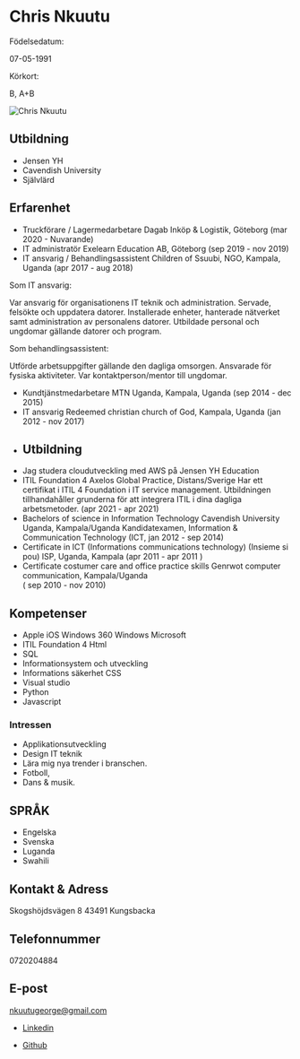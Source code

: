 # Chris Nkuutu

Födelsedatum: 

07-05-1991

Körkort:

B, A+B


![Chris Nkuutu](./chrisnkuutu.png)


## Utbildning

- Jensen YH
- Cavendish University
- Självlärd

## Erfarenhet
- Truckförare / Lagermedarbetare Dagab Inköp & Logistik, Göteborg 
        (mar 2020 - Nuvarande)
- IT administratör
Exelearn Education AB, Göteborg
        (sep 2019 - nov 2019)
- IT ansvarig / Behandlingsassistent
Children of Ssuubi, NGO, Kampala, Uganda
        (apr 2017 - aug 2018)

Som IT ansvarig:

Var ansvarig för organisationens IT teknik och administration. Servade, felsökte och uppdatera datorer. Installerade enheter, hanterade nätverket samt administration av personalens datorer.
Utbildade personal och ungdomar gällande datorer och program.

Som behandlingsassistent:

Utförde arbetsuppgifter gällande den dagliga omsorgen. Ansvarade för fysiska aktiviteter.
Var kontaktperson/mentor till ungdomar.
- Kundtjänstmedarbetare
MTN Uganda, Kampala, Uganda
        (sep 2014 - dec 2015)
- IT ansvarig
Redeemed christian church of God, Kampala, Uganda
        (jan 2012 - nov 2017)
- ## Utbildning
- Jag studera cloudutveckling med AWS på Jensen YH Education 
- ITIL Foundation 4
Axelos Global Practice, Distans/Sverige
Har ett certifikat i ITIL 4 Foundation i IT service management. Utbildningen tillhandahåller grunderna för att integrera ITIL i dina dagliga arbetsmetoder.
        (apr 2021 - apr 2021)
- Bachelors of science in Information Technology
Cavendish University Uganda, Kampala/Uganda
Kandidatexamen, Information & Communication Technology (ICT, jan 2012 - sep 2014)
- Certificate in ICT (Informations communications technology) (Insieme si pou) ISP, Uganda, Kampala
        (apr 2011 - apr 2011 )
-   Certificate costumer care and office practice skills Genrwot computer communication, Kampala/Uganda   
            ( sep 2010 - nov 2010)
## Kompetenser

- Apple iOS Windows 360 Windows Microsoft
- ITIL Foundation 4 Html
- SQL
- Informationsystem och utveckling
- Informations säkerhet CSS
- Visual studio
- Python
- Javascript

### Intressen

- Applikationsutveckling 
- Design IT teknik
- Lära mig nya trender i branschen. 
- Fotboll, 
- Dans & musik.

## SPRÅK 
- Engelska 
- Svenska 
- Luganda 
- Swahili

## Kontakt & Adress
Skogshöjdsvägen 8 43491
 Kungsbacka

## Telefonnummer
0720204884

## E-post
nkuutugeorge@gmail.com

- [Linkedin](in/chris-nkuutu)

- [Github](https://github.com/chris-nkuutu)



